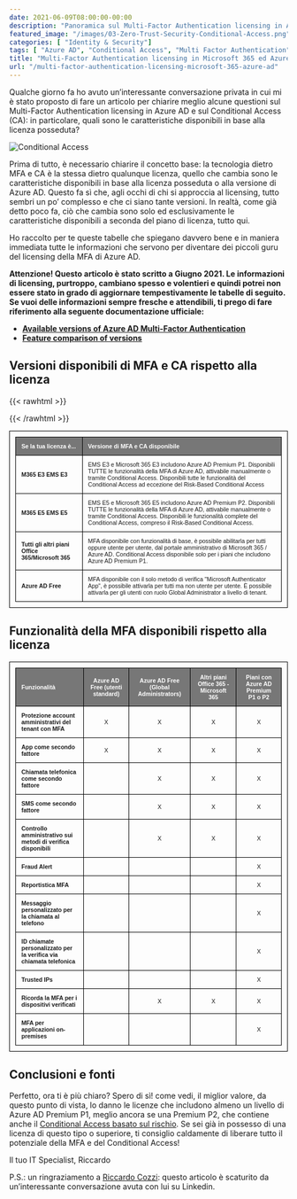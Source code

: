 ```yaml
---
date: 2021-06-09T08:00:00-00:00
description: "Panoramica sul Multi-Factor Authentication licensing in Azure AD e Microsoft 365, con una comparativa delle funzionalità in base alla licenza."
featured_image: "/images/03-Zero-Trust-Security-Conditional-Access.png"
categories: [ "Identity & Security"]
tags: [ "Azure AD", "Conditional Access", "Multi Factor Authentication", "Licensing"]
title: "Multi-Factor Authentication licensing in Microsoft 365 ed Azure AD"
url: "/multi-factor-authentication-licensing-microsoft-365-azure-ad"
---
```

Qualche giorno fa ho avuto un’interessante conversazione privata in cui mi è stato proposto di fare un articolo per chiarire meglio alcune questioni sul Multi-Factor Authentication licensing in Azure AD e sul Conditional Access (CA): in particolare, quali sono le caratteristiche disponibili in base alla licenza posseduta?

![Conditional Access](/images/03-Zero-Trust-Security-Conditional-Access.png)

Prima di tutto, è necessario chiarire il concetto base: la tecnologia dietro MFA e CA è la stessa dietro qualunque licenza, quello che cambia sono le caratteristiche disponibili in base alla licenza posseduta o alla versione di Azure AD. Questo fa sì che, agli occhi di chi si approccia al licensing, tutto sembri un po’ complesso e che ci siano tante versioni. In realtà, come già detto poco fa, ciò che cambia sono solo ed esclusivamente le caratteristiche disponibili a seconda del piano di licenza, tutto qui.

Ho raccolto per te queste tabelle che spiegano davvero bene e in maniera immediata tutte le informazioni che servono per diventare dei piccoli guru del licensing della MFA di Azure AD.

**Attenzione! Questo articolo è stato scritto a Giugno 2021. Le informazioni di licensing, purtroppo, cambiano spesso e volentieri e quindi potrei non essere stato in grado di aggiornare tempestivamente le tabelle di seguito. Se vuoi delle informazioni sempre fresche e attendibili, ti prego di fare riferimento alla seguente documentazione ufficiale:**
- **[Available versions of Azure AD Multi-Factor Authentication](https://docs.microsoft.com/en-us/azure/active-directory/authentication/concept-mfa-licensing#available-versions-of-azure-multi-factor-authentication)**
- **[Feature comparison of versions](https://docs.microsoft.com/en-us/azure/active-directory/authentication/concept-mfa-licensing#feature-comparison-of-versions)**

## Versioni disponibili di MFA e CA rispetto alla licenza
{{< rawhtml >}}
  <style>
    table {
      border-collapse: collapse;
      font-family: sans-serif;
      font-size: 0.75em;
    }
    table, th, td {
      border: 1px solid black;
      padding: 10px;
    }
    thead {
      background: #777777;
      color: white;
    }
    blockquote {
      border-left: solid blue;
      padding-left: 10px;
    }
</style>
{{< /rawhtml >}}

| Se la tua licenza è...                             | Versione di MFA e CA disponibile                                                                                                                                                                                                                                               |
|:---------------------------------------------------|:-------------------------------------------------------------------------------------------------------------------------------------------------------------------------------------------------------------------------------------------------------------------------------|
| **M365 E3 EMS E3**                                 | EMS E3 e Microsoft 365 E3 includono Azure AD Premium P1. Disponibili TUTTE le funzionalità della MFA di Azure AD, attivabile manualmente o tramite Conditional Access. Disponibili tutte le funzionalità del Conditional Access ad eccezione del Risk-Based Conditional Access |
| **M365 E5 EMS E5**                                 | EMS E5 e Microsoft 365 E5 includono Azure AD Premium P2. Disponibili TUTTE le funzionalità della MFA di Azure AD, attivabile manualmente o tramite Conditional Access. Disponibili le funzionalità complete del Conditional Access, compreso il Risk-Based Conditional Access. |
| **Tutti gli altri piani Office 365/Microsoft 365** | MFA disponibile con funzionalità di base, è possibile abilitarla per tutti oppure utente per utente, dal portale amministrativo di Microsoft 365 / Azure AD. Conditional Access disponibile solo per i piani che includono Azure AD Premium P1.                                |
| **Azure AD Free**                                  | MFA disponibile con il solo metodo di verifica "Microsoft Authenticator App", è possibile attivarla per tutti ma non utente per utente. È possibile attivarla per gli utenti con ruolo Global Administrator a livello di tenant.                                               |

## Funzionalità della MFA disponibili rispetto alla licenza

| Funzionalità                                                           | Azure AD Free (utenti standard) | Azure AD Free (Global Administrators) | Altri piani Office 365 - Microsoft 365 | Piani con Azure AD Premium P1 o P2 |
|:-----------------------------------------------------------------------|:-------------------------------:|:-------------------------------------:|:--------------------------------------:|:----------------------------------:|
| **Protezione account amministrativi del tenant con MFA**               |                X                |                   X                   |                    X                   |                  X                 |
| **App come secondo fattore**                                           |                X                |                   X                   |                    X                   |                  X                 |
| **Chiamata telefonica come secondo fattore**                           |                                 |                   X                   |                    X                   |                  X                 |
| **SMS come secondo fattore**                                           |                                 |                   X                   |                    X                   |                  X                 |
| **Controllo amministrativo sui metodi di verifica disponibili**        |                                 |                   X                   |                    X                   |                  X                 |
| **Fraud Alert**                                                        |                                 |                                       |                                        |                  X                 |
| **Reportistica MFA**                                                   |                                 |                                       |                                        |                  X                 |
| **Messaggio personalizzato per la chiamata al telefono**               |                                 |                                       |                                        |                  X                 |
| **ID chiamate personalizzato per la verifica via chiamata telefonica** |                                 |                                       |                                        |                  X                 |
| **Trusted IPs**                                                        |                                 |                                       |                                        |                  X                 |
| **Ricorda la MFA per i dispositivi verificati**                        |                                 |                   X                   |                    X                   |                  X                 |
| **MFA per applicazioni on-premises**                                   |                                 |                                       |                                        |                  X                 |

## Conclusioni e fonti
Perfetto, ora ti è più chiaro? Spero di sì! come vedi, il miglior valore, da questo punto di vista, lo danno le licenze che includono almeno un livello di Azure AD Premium P1, meglio ancora se una Premium P2, che contiene anche il [Conditional Access basato sul rischio](/azure-ad-identity-protection-rischio/). Se sei già in possesso di una licenza di questo tipo o superiore, ti consiglio caldamente di liberare tutto il potenziale della MFA e del Conditional Access!

Il tuo IT Specialist, Riccardo

P.S.: un ringraziamento a [Riccardo Cozzi](https://www.linkedin.com/in/riccardo-cozzi-7170039/): questo articolo è scaturito da un’interessante conversazione avuta con lui su Linkedin.